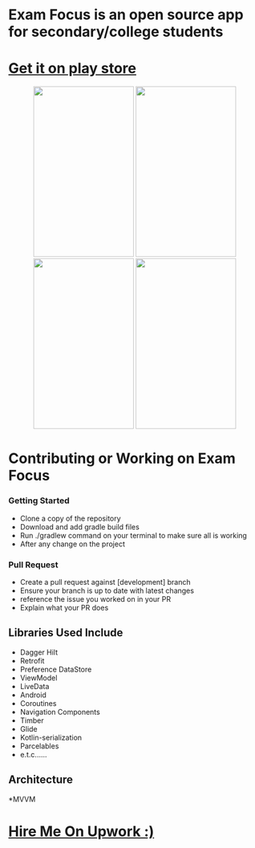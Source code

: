 # Exam Focus is an open source app for secondary/college students

<h1><a href="https://play.google.com/store/apps/details?id=com.bayoku.examfocus&hl=en_US&gl">Get it on play store</a></h1>

<p align="center">
  <img src="https://user-images.githubusercontent.com/35488181/160234647-d8070307-e5bb-4eed-98f8-baa4116f8a5a.png" width="200" height="340">
<img src="https://user-images.githubusercontent.com/35488181/160234651-e3973ffa-915b-4495-952c-1e96010973d5.png" width="200" height="340">
<img src="https://user-images.githubusercontent.com/35488181/160234657-f111eb02-a157-487c-b217-dda95160c031.png" width="200" height="340">
  <img src="https://user-images.githubusercontent.com/35488181/160234663-d129c99f-b2dd-47ec-b8c5-b27300761e84.png" width="200" height="340">
</p>

# Contributing or Working on Exam Focus

### Getting Started
* Clone a copy of the repository
* Download and add gradle build files
* Run ./gradlew command on your terminal to make sure all is working
* After any change on the project

### Pull Request
* Create a pull request against [development] branch
* Ensure your branch is up to date with latest changes
* reference the issue you worked on in your PR
* Explain what your PR does

## Libraries Used Include
* Dagger Hilt
* Retrofit
* Preference DataStore
* ViewModel
* LiveData
* Android
* Coroutines
* Navigation Components
* Timber
* Glide
* Kotlin-serialization
* Parcelables
* e.t.c......

## Architecture
*MVVM


<h1><a href="https://www.upwork.com/freelancers/~01bec4c94711ab5926">Hire Me On Upwork :)</a></h1>
